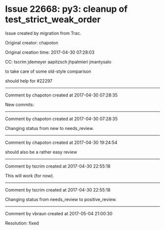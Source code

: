 # Issue 22668: py3: cleanup of test_strict_weak_order

Issue created by migration from Trac.

Original creator: chapoton

Original creation time: 2017-04-30 07:28:03

CC:  tscrim jdemeyer aapitzsch jhpalmieri jmantysalo

to take care of some old-style comparison

should help for #22297


---

Comment by chapoton created at 2017-04-30 07:28:35

New commits:


---

Comment by chapoton created at 2017-04-30 07:28:35

Changing status from new to needs_review.


---

Comment by chapoton created at 2017-04-30 19:24:54

should also be a rather easy review


---

Comment by tscrim created at 2017-04-30 22:55:18

This will work (for now).


---

Comment by tscrim created at 2017-04-30 22:55:18

Changing status from needs_review to positive_review.


---

Comment by vbraun created at 2017-05-04 21:00:30

Resolution: fixed

